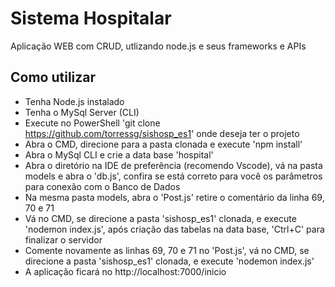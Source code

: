 # Sistema Hospitalar

Aplicação WEB com CRUD, utlizando node.js e seus frameworks e APIs 

## Como utilizar
- Tenha Node.js instalado
- Tenha o MySql Server (CLI)
- Execute no PowerShell 'git clone https://github.com/torressg/sishosp_es1' onde deseja ter o projeto
- Abra o CMD, direcione para a pasta clonada e execute 'npm install'
- Abra o MySql CLI e crie a data base 'hospital'
- Abra o diretório na IDE de preferência (recomendo Vscode), vá na pasta models e abra o 'db.js', confira se está correto para você os parâmetros para conexão com o Banco de Dados
- Na mesma pasta models, abra o 'Post.js' retire o comentário da linha 69, 70 e 71
- Vá no CMD, se direcione a pasta 'sishosp_es1' clonada, e execute 'nodemon index.js', após criação das tabelas na data base, 'Ctrl+C' para finalizar o servidor
- Comente novamente as linhas 69, 70 e 71 no 'Post.js', vá no CMD, se direcione a pasta 'sishosp_es1' clonada, e execute 'nodemon index.js'
- A aplicação ficará no http://localhost:7000/inicio
